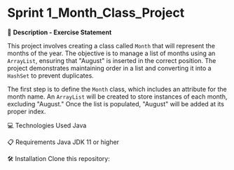 # Sprint 1_Month_Class_Project

📄 **Description - Exercise Statement**

This project involves creating a class called `Month` that will represent the months of the year. 
The objective is to manage a list of months using an `ArrayList`, ensuring that "August" is inserted in the correct position. 
The project demonstrates maintaining order in a list and converting it into a `HashSet` to prevent duplicates.

The first step is to define the `Month` class, which includes an attribute for the month name. 
An `ArrayList` will be created to store instances of each month, excluding "August." Once the list is populated, "August" will be added at its proper index.


💻 Technologies Used
Java

📋 Requirements
Java JDK 11 or higher

🛠️ Installation Clone this repository:
